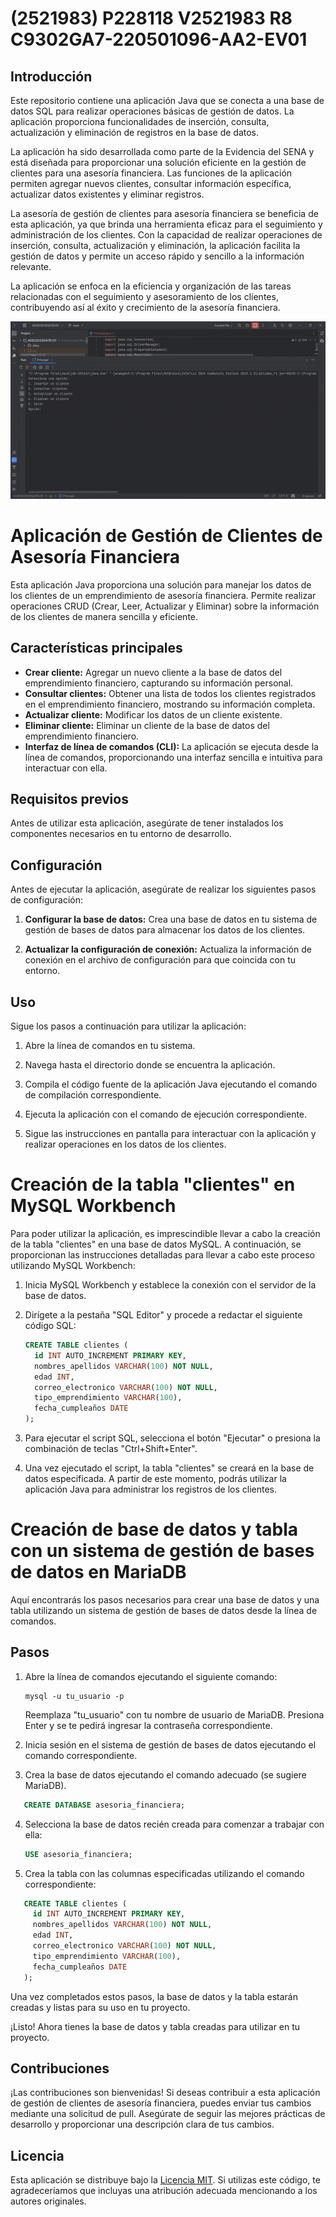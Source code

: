 # (2521983) P228118 V2521983 R8 C9302GA7-220501096-AA2-EV01

## Introducción

Este repositorio contiene una aplicación Java que se conecta a una base de datos SQL para realizar operaciones básicas de gestión de datos. La aplicación proporciona funcionalidades de inserción, consulta, actualización y eliminación de registros en la base de datos.


La aplicación ha sido desarrollada como parte de la Evidencia del SENA  y está diseñada para proporcionar una solución eficiente en la gestión de clientes para una asesoría financiera. Las funciones de la aplicación permiten agregar nuevos clientes, consultar información específica, actualizar datos existentes y eliminar registros.

La asesoría de gestión de clientes para asesoría financiera se beneficia de esta aplicación, ya que brinda una herramienta eficaz para el seguimiento y administración de los clientes. Con la capacidad de realizar operaciones de inserción, consulta, actualización y eliminación, la aplicación facilita la gestión de datos y permite un acceso rápido y sencillo a la información relevante.

La aplicación se enfoca en la eficiencia y organización de las tareas relacionadas con el seguimiento y asesoramiento de los clientes, contribuyendo así al éxito y crecimiento de la asesoría financiera.

![Alt Text](ADSO2023GA7EV01/src/demo.gif)

# Aplicación de Gestión de Clientes de Asesoría Financiera

Esta aplicación Java proporciona una solución para manejar los datos de los clientes de un emprendimiento de asesoría financiera. Permite realizar operaciones CRUD (Crear, Leer, Actualizar y Eliminar) sobre la información de los clientes de manera sencilla y eficiente.

## Características principales

- **Crear cliente:** Agregar un nuevo cliente a la base de datos del emprendimiento financiero, capturando su información personal.
- **Consultar clientes:** Obtener una lista de todos los clientes registrados en el emprendimiento financiero, mostrando su información completa.
- **Actualizar cliente:** Modificar los datos de un cliente existente.
- **Eliminar cliente:** Eliminar un cliente de la base de datos del emprendimiento financiero.
- **Interfaz de línea de comandos (CLI):** La aplicación se ejecuta desde la línea de comandos, proporcionando una interfaz sencilla e intuitiva para interactuar con ella.

## Requisitos previos

Antes de utilizar esta aplicación, asegúrate de tener instalados los componentes necesarios en tu entorno de desarrollo.

## Configuración

Antes de ejecutar la aplicación, asegúrate de realizar los siguientes pasos de configuración:

1. **Configurar la base de datos:** Crea una base de datos en tu sistema de gestión de bases de datos para almacenar los datos de los clientes.

2. **Actualizar la configuración de conexión:** Actualiza la información de conexión en el archivo de configuración para que coincida con tu entorno.

## Uso

Sigue los pasos a continuación para utilizar la aplicación:

1. Abre la línea de comandos en tu sistema.

2. Navega hasta el directorio donde se encuentra la aplicación.

3. Compila el código fuente de la aplicación Java ejecutando el comando de compilación correspondiente.

4. Ejecuta la aplicación con el comando de ejecución correspondiente.

5. Sigue las instrucciones en pantalla para interactuar con la aplicación y realizar operaciones en los datos de los clientes.

# Creación de la tabla "clientes" en MySQL Workbench

Para poder utilizar la aplicación, es imprescindible llevar a cabo la creación de la tabla "clientes" en una base de datos MySQL. A continuación, se proporcionan las instrucciones detalladas para llevar a cabo este proceso utilizando MySQL Workbench:

1. Inicia MySQL Workbench y establece la conexión con el servidor de la base de datos.

2. Dirígete a la pestaña "SQL Editor" y procede a redactar el siguiente código SQL:

   ```sql
   CREATE TABLE clientes (
     id INT AUTO_INCREMENT PRIMARY KEY,
     nombres_apellidos VARCHAR(100) NOT NULL,
     edad INT,
     correo_electronico VARCHAR(100) NOT NULL,
     tipo_emprendimiento VARCHAR(100),
     fecha_cumpleaños DATE
   );
   ```

3. Para ejecutar el script SQL, selecciona el botón "Ejecutar" o presiona la combinación de teclas "Ctrl+Shift+Enter".

4. Una vez ejecutado el script, la tabla "clientes" se creará en la base de datos especificada. A partir de este momento, podrás utilizar la aplicación Java para administrar los registros de los clientes.




# Creación de base de datos y tabla con un sistema de gestión de bases de datos en MariaDB

Aquí encontrarás los pasos necesarios para crear una base de datos y una tabla utilizando un sistema de gestión de bases de datos desde la línea de comandos.

## Pasos

1. Abre la línea de comandos ejecutando el siguiente comando:
   ```shell
   mysql -u tu_usuario -p
   ```
   Reemplaza "tu_usuario" con tu nombre de usuario de MariaDB. Presiona Enter y se te pedirá ingresar la contraseña correspondiente.


2. Inicia sesión en el sistema de gestión de bases de datos ejecutando el comando correspondiente.

3. Crea la base de datos ejecutando el comando adecuado (se sugiere MariaDB).
```sql
   CREATE DATABASE asesoria_financiera;
   ```

4. Selecciona la base de datos recién creada para comenzar a trabajar con ella:
   ```sql
   USE asesoria_financiera;
   ```

5. Crea la tabla con las columnas especificadas utilizando el comando correspondiente:
```sql
   CREATE TABLE clientes (
     id INT AUTO_INCREMENT PRIMARY KEY,
     nombres_apellidos VARCHAR(100) NOT NULL,
     edad INT,
     correo_electronico VARCHAR(100) NOT NULL,
     tipo_emprendimiento VARCHAR(100),
     fecha_cumpleaños DATE
   );
   ```

Una vez completados estos pasos, la base de datos y la tabla estarán creadas y listas para su uso en tu proyecto.

¡Listo! Ahora tienes la base de datos y tabla creadas para utilizar en tu proyecto.



## Contribuciones

¡Las contribuciones son bienvenidas! Si deseas contribuir a esta aplicación de gestión de clientes de asesoría financiera, puedes enviar tus cambios mediante una solicitud de pull. Asegúrate de seguir las mejores prácticas de desarrollo y proporcionar una descripción clara de tus cambios.

## Licencia

Esta aplicación se distribuye bajo la [Licencia MIT](LICENSE). Si utilizas este código, te agradeceríamos que incluyas una atribución adecuada mencionando a los autores originales.
